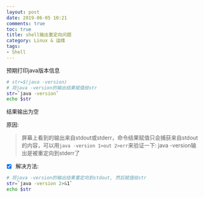 ```yaml
---
layout: post
date: 2019-06-05 10:21
comments: true
toc: true
title: shell输出重定向问题
category: Linux & 运维
tags: 
- Shell
---
```



预期打印java版本信息
```bash
# str=$(java -version)
# 将java -version的输出结果赋值给str
str=`java -version`
echo $str
```

<!-- more -->

结果输出为空

原因:
> 屏幕上看到的输出来自stdout或stderr，命令结果赋值只会捕获来自stdout的内容，可以用`java -version 1>out 2>err`来验证一下: java -version输出是被重定向到stderr了

- [x] 解决方法:
```bash
# 将java -version的输出结果重定向到stdout, 然后赋值给str
str=`java -version 2>&1`
echo $str
```

